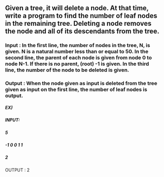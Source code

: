 ## Given a tree, it will delete a node. At that time, write a program to find the number of leaf nodes in the remaining tree. Deleting a node removes the node and all of its descendants from the tree.
### Input : In the first line, the number of nodes in the tree, N, is given. N is a natural number less than or equal to 50. In the second line, the parent of each node is given from node 0 to node N-1. If there is no parent, (root) -1 is given. In the third line, the number of the node to be deleted is given.
### Output : When the node given as input is deleted from the tree given as input on the first line, the number of leaf nodes is output.

##### EX)
##### INPUT:                         
##### 5
##### -1 0 0 1 1                              
##### 2
OUTPUT :
2
